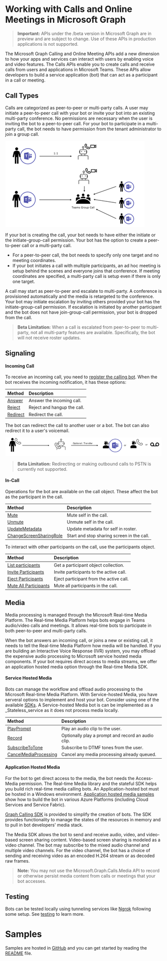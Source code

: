 # Working with Calls and Online Meetings in Microsoft Graph

> **Important:** APIs under the /beta version in Microsoft Graph are in preview and are subject to change. Use of these APIs in production applications is not supported.

The Microsoft Graph Calling and Online Meeting APIs add a new dimension to how your apps and services can interact with users by enabling voice and video features.  The Calls APIs enable you to create calls and receive calls from users and applications in Microsoft Teams.  These APIs allow developers to build a service application (bot) that can act as a participant in a call or meeting.

## Call Types

Calls are categorized as peer-to-peer or multi-party calls. A user may initiate a peer-to-peer call with your bot or invite your bot into an existing multi-party conference. No permissions are necessary when the user is inviting the bot to a peer-to-peer call. For your bot to participate in a multi-party call, the bot needs to have permission from the tenant administrator to join a group call.

![Call Types](../../../concepts/images/call-types.png)

If your bot is creating the call, your bot needs to have either the initiate or the initiate-group-call permission. Your bot has the option to create a peer-to-peer call or a multi-party call. 
* For a peer-to-peer call, the bot needs to specify only one target and no meeting coordinates. 
* If your bot initiates a call with multiple participants, an ad hoc meeting is setup behind the scenes and everyone joins that conference. If meeting coordinates are specified, a multi-party call is setup even if there is only one target.

A call may start as peer-to-peer and escalate to multi-party. A conference is provisioned automatically and the media is retargeted to the conference. Your bot may initiate escalation by inviting others provided your bot has the initiate-group-call permission. If escalation is initiated by another participant and the bot does not have join-group-call permission, your bot is dropped from the call.

> **Beta Limitation:** When a call is escalated from peer-to-peer to multi-party, not all multi-party features are available. Specifically, the bot will not receive roster updates.

## Signaling

#### Incoming Call

To receive an incoming call, you need to [register the calling bot](../../../concepts/register-calling-bot.md). When the bot receives the incoming notification, it has these options:

| Method                              | Description                                  |
|:------------------------------------|:---------------------------------------------|
| [Answer](../api/call_answer.md)     | Answer the incoming call.                    |
| [Reject](../api/call_reject.md)     | Reject and hangup the call.                  |
| [Redirect](../api/call_redirect.md) | Redirect the call.                           |

The bot can redirect the call to another user or a bot. The bot can also redirect it to a user's voicemail.

![Call Handling](../../../concepts/images/call-handling.png)

> **Beta Limitation:** Redirecting or making outbound calls to PSTN is currently not supported.

#### In-Call

Operations for the bot are available on the call object. These affect the bot as the participant in the call.

| Method                                                            | Description                                  |
|:------------------------------------------------------------------|:---------------------------------------------|
| [Mute](../api/call_mute.md)                                       | Mute self in the call.                       |
| [Unmute](../api/call_unmute.md)                                   | Unmute self in the call.                     |
| [UpdateMetadata](../api/call_updatemetadata.md)                   | Update metadata for self in roster.          |
| [ChangeScreenSharingRole](../api/call_changescreensharingrole.md) | Start and stop sharing screen in the call.   |

To interact with other participants on the call, use the participants object.

| Method                                                            | Description                                  |
|:------------------------------------------------------------------|:---------------------------------------------|
| [List participants](../api/call_list_participants.md)             | Get a participant object collection.         |
| [Invite Participants](../api/participant_invite.md)               | Invite participants to the active call.      |
| [Eject Participants](../api/participant_eject.md)                 | Eject participant from the active call.      |
| [Mute All Participants](../api/participant_muteall.md)            | Mute all participants in the call.           |

## Media

Media processing is managed through the Microsoft Real-time Media Platform. The Real-time Media Platform helps bots engage in Teams audio/video calls and meetings.  It allows real-time bots to participate in both peer-to-peer and multi-party calls​.

When the bot answers an incoming call, or joins a new or existing call, it needs to tell the Real-time Media Platform how media will be handled. If you are building an Interactive Voice Response (IVR) system, you may offload the expensive audio processing to Microsoft service hosted media components. If your bot requires direct access to media streams, we offer an application hosted media option through the Real-time Media SDK.

#### Service Hosted Media

Bots can manage the workflow and offload audio processing to the Microsoft Real-time Media Platform. With Service-hosted Media, you have serveral options to implement and host your bot. Consider using one of the available [SDKs](https://developer.microsoft.com/en-us/graph/code-samples-and-sdks). A Service-hosted Media bot is can be implemented as a _Stateless_service as it does not process media locally.

| Method                                                        | Description                                             |
|:--------------------------------------------------------------|:--------------------------------------------------------|
| [PlayPrompt](../api/call_playprompt.md)                       | Play an audio clip to the user.                         |
| [Record](../api/call_record.md)                               | Optionally play a prompt and record an audio clip.      |
| [SubscribeToTone](../api/call_subscribetotone.md)             | Subscribe to DTMF tones from the user.                  |
| [CancelMediaProcessing](../api/call_cancelmediaprocessing.md) | Cancel any media processing already queued.             |

#### Application Hosted Media

For the bot to get direct access to the media, the bot needs the Access-Media permission. The Real-time Media library and the stateful SDK helps you build rich real-time media calling bots. An Application-hosted bot must be hosted in a Windows environment. [Application hosted media samples](https://github.com/microsoftgraph/microsoft-graph-comms-samples) show how to build the bot in various Azure Platforms (including Cloud Services and Service Fabric).

[Graph Calling SDK](https://microsoftgraph.github.io/microsoft-graph-comms-samples/docs/articles/index.html) is provided to simplify the creation of bots. The SDK provides functionality to manage the states of the resources in memory and to pull in bot developers' media stack.

The Media SDK allows the bot to send and receive audio, video, and video-based screen sharing content. Video-based screen sharing is modeled as a video channel. The bot may subscribe to the mixed audio channel and multiple video channels. For the video channel, the bot has a choice of sending and receiving video as an encoded H.264 stream or as decoded raw frames.

> **Note:** You may not use the Microsoft.Graph.Calls.Media API to record or otherwise persist media content from calls or meetings that your bot accesses.

## Testing

Bots can be tested locally using tunneling services like [Ngrok](https://ngrok.com) following some setup. See [testing](../../../concepts/calling-testing.md) to learn more.

# Samples

Samples are hosted in [GitHub](https://github.com/microsoftgraph/microsoft-graph-comms-samples) and you can get started by reading the [README](https://github.com/microsoftgraph/microsoft-graph-comms-samples/blob/master/README.md) file.
